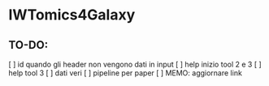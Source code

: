# IWTomics4Galaxy

## TO-DO:
[ ] id quando gli header non vengono dati in input
[ ] help inizio tool 2 e 3
[ ] help tool 3
[ ] dati veri
[ ] pipeline per paper
[ ] MEMO: aggiornare link

